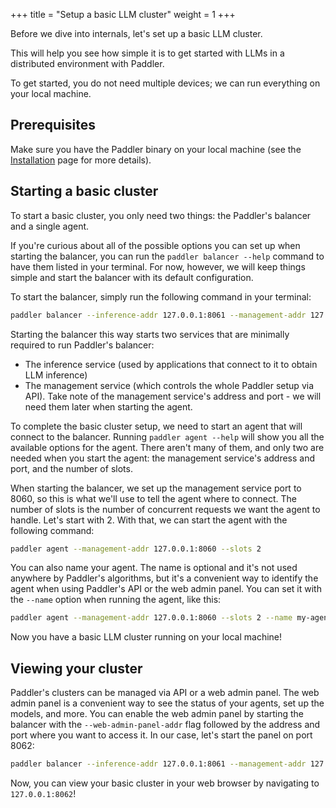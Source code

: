 +++
title = "Setup a basic LLM cluster"
weight = 1
+++

Before we dive into internals, let's set up a basic LLM cluster.

This will help you see how simple it is to get started with LLMs in a distributed environment with Paddler.

To get started, you do not need multiple devices; we can run everything on your local machine.

## Prerequisites
Make sure you have the Paddler binary on your local machine (see the [Installation](@/docs/introduction/installation.md) page for more details).

## Starting a basic cluster
To start a basic cluster, you only need two things: the Paddler's balancer and a single agent.

If you're curious about all of the possible options you can set up when starting the balancer, you can run the `paddler balancer --help` command to have them listed in your terminal. For now, however, we will keep things simple and start the balancer with its default configuration.

To start the balancer, simply run the following command in your terminal:

```bash
paddler balancer --inference-addr 127.0.0.1:8061 --management-addr 127.0.0.1:8060
````

Starting the balancer this way starts two services that are minimally required to run Paddler's balancer:
- The inference service (used by applications that connect to it to obtain LLM inference)
- The management service (which controls the whole Paddler setup via API). Take note of the management service's address and port - we will need them later when starting the agent.

To complete the basic cluster setup, we need to start an agent that will connect to the balancer. Running `paddler agent --help` will show you all the available options for the agent. There aren't many of them, and only two are needed when you start the agent: the management service's address and port, and the number of slots. 

When starting the balancer, we set up the management service port to 8060, so this is what we'll use to tell the agent where to connect. The number of slots is the number of concurrent requests we want the agent to handle. Let's start with 2. With that, we can start the agent with the following command:

```bash
paddler agent --management-addr 127.0.0.1:8060 --slots 2
```

You can also name your agent. The name is optional and it's not used anywhere by Paddler's algorithms, but it's a convenient way to identify the agent when using Paddler's API or the web admin panel. You can set it with the `--name` option when running the agent, like this:

```bash
paddler agent --management-addr 127.0.0.1:8060 --slots 2 --name my-agent
```

Now you have a basic LLM cluster running on your local machine!

## Viewing your cluster
Paddler's clusters can be managed via API or a web admin panel. The web admin panel is a convenient way to see the status of your agents, set up the models, and more. You can enable the web admin panel by starting the balancer with the `--web-admin-panel-addr` flag followed by the address and port where you want to access it. In our case, let's start the panel on port 8062:

```bash
paddler balancer --inference-addr 127.0.0.1:8061 --management-addr 127.0.0.1:8060 --web-admin-panel-addr 127.0.0.1:8062
```

Now, you can view your basic cluster in your web browser by navigating to `127.0.0.1:8062`!
